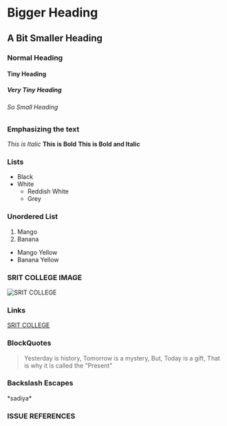 # Bigger Heading
## A Bit Smaller Heading
### Normal Heading
#### Tiny Heading
##### Very Tiny Heading
###### So Small Heading

### Emphasizing the text
*This is Italic*
**This is Bold** 
**This is Bold and Italic**

### Lists
* Black
* White 
  * Reddish White
  * Grey

### Unordered List
1. Mango
2. Banana
  * Mango Yellow
  * Banana Yellow
  
### SRIT COLLEGE IMAGE
![SRIT COLLEGE](https://tse4.mm.bing.net/th?id=OIP.xk5LDMlpzbgP9AsAL0dfcAHaCm&pid=Api&P=0&w=415&h=147)
### Links
[SRIT COLLEGE](https://srit.ac.in)

### BlockQuotes
> Yesterday is history,
> Tomorrow is a mystery,
> But, Today is a gift, That is why it is called the "Present"

### Backslash Escapes
\*sadiya\*

### ISSUE REFERENCES

